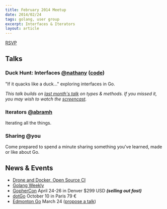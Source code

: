 ```yaml
---
title: February 2014 Meetup
date: 2014/02/24
tags: golang, user group
excerpt: Interfaces & Iterators
layout: article
---
```


[RSVP](http://www.meetup.com/startupedmonton/events/162989622/)

## Talks

### Duck Hunt: Interfaces [@nathany](https://twitter.com/nathany) ([code](https://github.com/edmontongo/presentations/tree/master/2014-02/duck))

"If it quacks like a duck..." exploring interfaces in Go. 

*This talk builds on [last month's talk](/2014-01/) on types &amp; methods. If you missed it, you may wish to watch the [screencast](http://www.youtube.com/watch?v=WlT4eefMioE).*

### Iterators [@abramh](https://twitter.com/abramh)

Iterating all the things.

### Sharing @you

Come prepared to spend a minute sharing something you've learned, made or like about Go.

## News &amp; Events

* [Drone and Docker, Open Source CI](http://blog.drone.io/2014/2/5/open-source-ci-docker.html)
* [Golang Weekly](http://www.golangweekly.com/)
* [GopherCon](http://www.gophercon.com/) April 24-26 in Denver $299 USD ***(selling out fast)***
* [dotGo](http://www.dotgo.eu/) October 10 in Paris 79 &euro;
* [Edmonton Go](http://www.meetup.com/startupedmonton/events/qfwsfhysfbgc/) March 24 ([propose a talk](https://github.com/edmontongo/presentations/issues/4))

